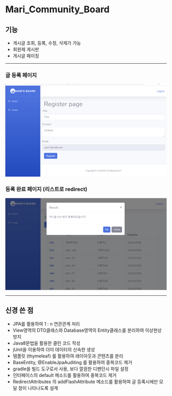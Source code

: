 # Mari_Community_Board
## 기능
- 게시글 조회, 등록, 수정, 삭제가 가능
- 회원제 게시판
- 게시글 페이징
***
### 글 등록 페이지
![글 등록 페이지](https://github.com/MARI2020201101/Mari_Community_Board/blob/master/register-page.png)

### 등록 완료 페이지 (리스트로 redirect)
![등록 완료 페이지](https://github.com/MARI2020201101/Mari_Community_Board/blob/master/register-result.png)
***
## 신경 쓴 점
- JPA를 활용하여 1 : n 연관관계 처리
- View영역의 DTO클래스와 Database영역의 Entity클래스를 분리하여 이상현상 방지
- Java8문법을 활용한 클린 코드 작성
- jUnit을 이용하여 더미 데이터의 신속한 생성
- 템플릿 (thymeleaf) 를 활용하여 레이아웃과 콘텐츠를 분리
- BaseEntity, @EnableJpaAuditing 를 활용하여 중복코드 제거
- gradle을 빌드 도구로서 사용, 보다 깔끔한 디펜던시 파일 설정
- 인터페이스의 default 메소드를 활용하여 중복코드 제거
- RedirectAttributes 의 addFlashAttribute 메소드를 활용하여 글 등록시에만 모달 창이 나타나도록 설계
